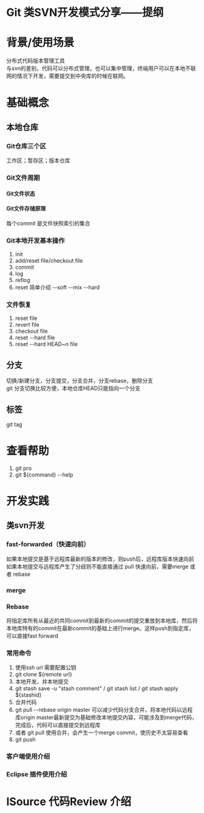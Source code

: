 # Git 类SVN开发模式分享——提纲

<a name="8s2Gi"></a>
# 背景/使用场景
分布式代码版本管理工具<br />与svn的差别，代码可以分布式管理，也可以集中管理，终端用户可以在本地不联网的情况下开发，需要提交到中央库的时候在联网。
<a name="MFBRb"></a>
# 基础概念
<a name="4aXMK"></a>
## 本地仓库
<a name="D9Jcf"></a>
### Git仓库三个区
工作区；暂存区；版本仓库
<a name="IUyX4"></a>
### Git文件周期
<a name="eeqzX"></a>
#### Git文件状态
<a name="moGod"></a>
#### Git文件存储原理
每个commit 是文件快照索引的集合
<a name="BVAPR"></a>
### Git本地开发基本操作

1. init 
1. add/reset file/checkout file
1. commit
1. log
1. reflog
1. reset 简单介绍 --soft --mix --hard
<a name="Q3ean"></a>
### 文件恢复

1. reset file
1. revert file
1. checkout file
1. reset --hard file
1. reset --hard HEAD~n file
<a name="0pKLA"></a>
## 分支
切换/新建分支，分支提交，分支合并，分支rebase，删除分支<br />git 分支切换比较方便，本地仓库HEAD只能指向一个分支

<a name="Fc8zB"></a>
## 标签
git tag 

<a name="mdtkQ"></a>
# 查看帮助

1. git pro
1. git ${command} --help

<a name="cUmdC"></a>
# 开发实践
<a name="0hRDI"></a>
## 类svn开发
<a name="RfbEu"></a>
### fast-forwarded（快速向前）
如果本地提交是基于远程库最新的版本的修改，则push后，远程库版本快速向前<br />如果本地提交与远程库产生了分歧则不能直接通过 pull 快速向前，需要merge 或者 rebase
<a name="vgy6r"></a>
### merge
<a name="XkD5T"></a>
### Rebase
将指定库所有从最近的共同commit到最新的commit的提交重放到本地库，然后将本地库特有的commit在最新commit的基础上进行merge。这样push到指定库，可以直接fast forward<br /> 
<a name="a4weI"></a>
### 常用命令

1. 使用ssh url 需要配置公钥
1. git clone ${remote url}
1. 本地开发，并本地提交
1. git stash save -u "stash comment" / git stash list / git stash apply ${stashid}
1. 合并代码
  1. git pull --rebase origin master 可以减少代码分支合并，将本地代码以远程库origin master最新提交为基础修改本地提交内容，可能涉及到merge代码，完成后，代码可以直接提交到远程库
  1. 或者 git pull 使用合并，会产生一个merge commit，使历史不太容易查看
6. git push
<a name="9keZx"></a>
### 客户端使用介绍
<a name="j3nRr"></a>
### Eclipse 插件使用介绍
<a name="wHwgr"></a>

# ISource 代码Review 介绍